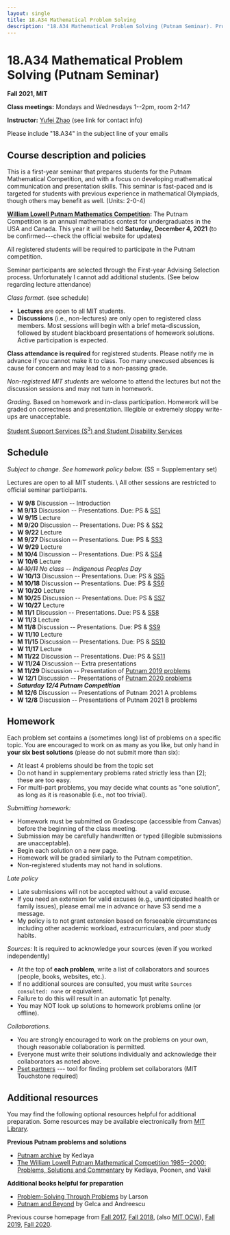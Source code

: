 ```yaml
---
layout: single
title: 18.A34 Mathematical Problem Solving
description: "18.A34 Mathematical Problem Solving (Putnam Seminar). Prof. Yufei Zhao"
---
```


# 18.A34 Mathematical Problem Solving (Putnam Seminar)

**Fall 2021, MIT**

**Class meetings:** Mondays and Wednesdays 1--2pm, room 2-147

**Instructor:** [Yufei Zhao](http://yufeizhao.com) (see link for contact info)

Please include "18.A34" in the subject line of your emails


## Course description and policies

This is a first-year seminar that prepares students for the Putnam Mathematical Competition, and with a focus on developing mathematical communication and presentation skills. 
This seminar is fast-paced and is targeted for students with previous experience in mathematical Olympiads, though others may benefit as well. (Units: 2-0-4)

**[William Lowell Putnam Mathematics Competition](https://www.maa.org/math-competitions/putnam-competition):** The Putnam Competition is an annual mathematics
contest for undergraduates in the USA and Canada.  This year it will be held **Saturday, December 4, 2021** (to be confirmed---check the official website for updates)

All registered students will be required to participate in the Putnam competition.

Seminar participants are selected through the First-year Advising Selection process. 
Unfortunately I cannot add additional students. (See below regarding lecture attendance)

_Class format._ (see schedule)
- **Lectures** are open to all MIT students.
- **Discussions** (i.e., non-lectures) are only open to registered class members. Most sessions will begin with a brief meta-discussion, followed by student blackboard presentations of homework solutions. Active participation is expected.

**Class attendance is required** for registered students.
Please notify me in advance if you cannot make it to class.
Too many unexcused absences is cause for concern and may lead to a non-passing grade.

_Non-registered MIT students_ are welcome to attend the lectures but not the discussion sessions and may not turn in homework.

_Grading._ Based on homework and in-class participation.
Homework will be graded on correctness and presentation. 
Illegible or extremely sloppy write-ups are unacceptable.

[Student Support Services (S<sup>3</sup>) and Student Disability Services](s3)

## Schedule 

_Subject to change. See homework policy below._ (SS = Supplementary set)

Lectures are open to all MIT students. \\
All other sessions are restricted to official seminar participants.

- **W 9/8** Discussion -- Introduction
- **M 9/13** Discussion -- Presentations. Due: PS & [SS1](ps/hw1.pdf)
- **W 9/15** Lecture
- **M 9/20** Discussion -- Presentations. Due: PS & [SS2](ps/hw2.pdf)
- **W 9/22** Lecture
- **M 9/27** Discussion -- Presentations. Due: PS & [SS3](ps/hw3.pdf)
- **W 9/29** Lecture
- **M 10/4** Discussion -- Presentations. Due: PS & [SS4](ps/hw4.pdf)
- **W 10/6** Lecture
- _~~M 10/11~~ No class -- Indigenous Peoples Day_
- **W 10/13** Discussion -- Presentations. Due: PS & [SS5](ps/hw5.pdf)
- **M 10/18** Discussion -- Presentations. Due: PS & [SS6](ps/hw6.pdf)
- **W 10/20** Lecture
- **M 10/25** Discussion -- Presentations. Due: PS & [SS7](ps/hw7.pdf)
- **W 10/27** Lecture
- **M 11/1** Discussion -- Presentations. Due: PS & [SS8](ps/hw8.pdf)
- **W 11/3** Lecture
- **M 11/8** Discussion -- Presentations. Due: PS & [SS9](ps/hw9.pdf)
- **W 11/10** Lecture
- **M 11/15** Discussion -- Presentations. Due: PS & [SS10](ps/hw10.pdf)
- **W 11/17** Lecture
- **M 11/22** Discussion -- Presentations. Due: PS & [SS11](ps/hw11.pdf)
- **W 11/24** Discussion -- Extra presentations
- **M 11/29** Discussion -- Presentation of [Putnam 2019 problems](https://kskedlaya.org/putnam-archive/2019.pdf)
- **W 12/1** Discussion -- Presentations of [Putnam 2020 problems](https://kskedlaya.org/putnam-archive/2020.pdf)
- **_Saturday 12/4 Putnam Competition_**
- **M 12/6** Discussion -- Presentations of Putnam 2021 A problems
- **W 12/8** Discussion -- Presentations of Putnam 2021 B problems

## Homework

Each problem set contains a (sometimes long) list of problems on a specific topic. You are encouraged to work on as many as you like, but only hand in **your six best solutions** (please do not submit more than six):

* At least 4 problems should be from the topic set
* Do not hand in supplementary problems rated strictly less than [2]; these are too easy. 
* For multi-part problems, you may decide what counts as "one solution", as long as it is reasonable (i.e., not too trivial).

_Submitting homework:_

* Homework must be submitted on Gradescope (accessible from Canvas) before the beginning of the class meeting. 
* Submission may be carefully handwritten or typed (illegible submissions are unacceptable).
* Begin each solution on a new page.
* Homework will be graded similarly to the Putnam competition. 
* Non-registered students may not hand in solutions.

_Late policy_ 
* Late submissions will not be accepted without a valid excuse.
* If you need an extension for valid excuses (e.g., unanticipated health or family issues), please email me in advance or have S3 send me a message.
* My policy is to not grant extension based on forseeable circumstances including other academic workload, extracurriculars, and poor study habits.


_Sources:_ It is required to acknowledge your sources (even if you worked independently)

* At the top of **each problem**, write a list of collaborators and sources (people, books, websites, etc.). 
* If no additional sources are consulted, you must write `Sources consulted: none` or equivalent. 
* Failure to do this will result in an automatic 1pt penalty. 
* You may NOT look up solutions to homework problems online (or offline).

_Collaborations._ 
* You are strongly encouraged to work on the problems on your own, though reasonable collaboration is permitted. 
* Everyone must write their solutions individually and acknowledge their collaborators as noted above.
* [Pset partners](https://psetpartners.mit.edu/) --- tool for finding problem set collaborators (MIT Touchstone required)


## Additional resources

You may find the following optional resources helpful for additional preparation.
Some resources may be available electronically from [MIT Library](https://libraries.mit.edu/).

**Previous Putnam problems and solutions**

- [Putnam archive](http://kskedlaya.org/putnam-archive/) by Kedlaya
- [The William Lowell Putnam Mathematical Competition 1985--2000: Problems, Solutions and Commentary](https://www.amazon.com/William-Lowell-Mathematical-Competition-1985-2000/dp/0883858274) by Kedlaya, Poonen, and Vakil

**Additional books helpful for preparation**

- [Problem-Solving Through Problems](https://www.amazon.com/Problem-Solving-Through-Problems-Problem-Mathematics/dp/0387961712/) by Larson
- [Putnam and Beyond](https://www.amazon.com/Putnam-Beyond-Razvan-Gelca/dp/0387257659/) by Gelca and Andreescu

Previous course homepage from 
[Fall 2017](fa17/), 
[Fall 2018](fa18/),
(also [MIT OCW](https://ocw.mit.edu/courses/mathematics/18-a34-mathematical-problem-solving-putnam-seminar-fall-2018/)), 
[Fall 2019](fa19/),
[Fall 2020](fa20/).